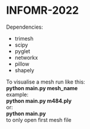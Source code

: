 # INFOMR-2022

Dependencies:
- trimesh
- scipy
- pyglet
- networkx
- pillow
- shapely

To visualise a mesh run like this:  
**python main.py mesh_name**  
example:  
**python main.py m484.ply**  
or:  
**python main.py**  
to only open first mesh file  
